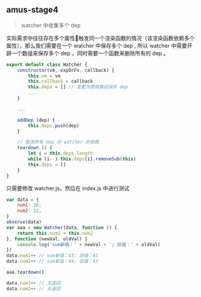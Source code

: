 ## amus-stage4
> watcher 中收集多个 dep

实际需求中往往存在多个属性触发同一个渲染函数的情况（该渲染函数依赖多个属性），那么我们需要在一个 watcher 中保存多个 dep , 所以 watcher 中需要开辟一个数组来保存多个 dep ，同时需要一个函数来删除所有的 dep 。
```js
export default class Watcher { 
    constructor(vm, expOrFn, callback) {
        this.vm = vm
        this.callback = callback
        this.deps = [] // 变更为使用数组保存 dep
        ...
    }

    ...

    addDep (dep) {
        this.deps.push(dep)
    }

    // 取消所有 dep 对 watcher 的依赖
    teardown () {
        let i = this.deps.length
        while (i--) this.deps[i].removeSub(this)
        this.deps = []
    }
}
```
只需要修改 watcher.js，然后在 index.js 中进行测试
```js
var data = {
	num1: 20,
	num2: 22,
}
observe(data)
var aaa = new Watcher(data, function () {
	return this.num1 + this.num2
}, function (newVal, oldVal) {
	console.log('sum新值：' + newVal + '; 旧值：' + oldVal)
})
data.num1++ // sum新值：43; 旧值：42
data.num2++ // sum新值：44; 旧值：43

aaa.teardown()

data.num1++ // 无返回
data.num2++ // 无返回
```



